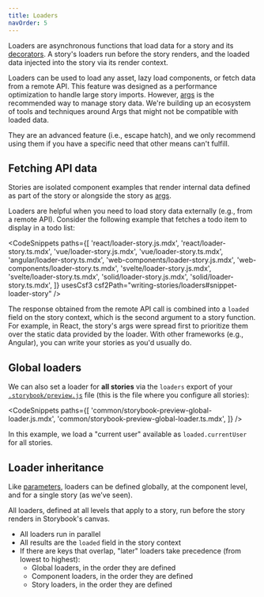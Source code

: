 ```yaml
---
title: Loaders
navOrder: 5
---
```


Loaders are asynchronous functions that load data for a story and its [decorators](./decorators.md). A story's loaders run before the story renders, and the loaded data injected into the story via its render context.

Loaders can be used to load any asset, lazy load components, or fetch data from a remote API. This feature was designed as a performance optimization to handle large story imports. However, [args](./args.md) is the recommended way to manage story data. We're building up an ecosystem of tools and techniques around Args that might not be compatible with loaded data.

They are an advanced feature (i.e., escape hatch), and we only recommend using them if you have a specific need that other means can't fulfill.

## Fetching API data

Stories are isolated component examples that render internal data defined as part of the story or alongside the story as [args](./args.md).

Loaders are helpful when you need to load story data externally (e.g., from a remote API). Consider the following example that fetches a todo item to display in a todo list:

<!-- prettier-ignore-start -->

<CodeSnippets
  paths={[
    'react/loader-story.js.mdx',
    'react/loader-story.ts.mdx',
    'vue/loader-story.js.mdx',
    'vue/loader-story.ts.mdx',
    'angular/loader-story.ts.mdx',
    'web-components/loader-story.js.mdx',
    'web-components/loader-story.ts.mdx',
    'svelte/loader-story.js.mdx',
    'svelte/loader-story.ts.mdx',
    'solid/loader-story.js.mdx',
    'solid/loader-story.ts.mdx',
  ]}
  usesCsf3
  csf2Path="writing-stories/loaders#snippet-loader-story"
/>

<!-- prettier-ignore-end -->

The response obtained from the remote API call is combined into a `loaded` field on the story context, which is the second argument to a story function. For example, in React, the story's args were spread first to prioritize them over the static data provided by the loader. With other frameworks (e.g., Angular), you can write your stories as you'd usually do.

## Global loaders

We can also set a loader for **all stories** via the `loaders` export of your [`.storybook/preview.js`](../08-configure/index.md#configure-story-rendering) file (this is the file where you configure all stories):

<!-- prettier-ignore-start -->

<CodeSnippets
  paths={[
    'common/storybook-preview-global-loader.js.mdx',
    'common/storybook-preview-global-loader.ts.mdx',
  ]}
/>

<!-- prettier-ignore-end -->

In this example, we load a "current user" available as `loaded.currentUser` for all stories.

## Loader inheritance

Like [parameters](./parameters.md), loaders can be defined globally, at the component level, and for a single story (as we’ve seen).

All loaders, defined at all levels that apply to a story, run before the story renders in Storybook's canvas.

- All loaders run in parallel
- All results are the `loaded` field in the story context
- If there are keys that overlap, "later" loaders take precedence (from lowest to highest):
  - Global loaders, in the order they are defined
  - Component loaders, in the order they are defined
  - Story loaders, in the order they are defined
